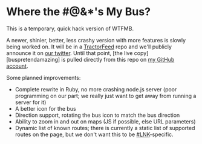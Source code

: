 Where the #@&*'s My Bus?
========================
This is a temporary, quick hack version of WTFMB.

A newer, shinier, better, less crashy version with more features is slowly being worked on. It will be in a [TractorFeed][tf] repo and we'll publicly announce it on [our twitter][tftwitter]. Until that point, [the live copy][buspretendamazing] is pulled directly from this repo on [my GitHub account][rnelsongh].

Some planned improvements:

+ Complete rewrite in Ruby, no more crashing node.js server (poor programming on our part; we really just want to get away from running a server for it)
+ A better icon for the bus
+ Direction support, rotating the bus icon to match the bus direction
+ Ability to zoom in and out on maps (JS if possible, else URL parameters)
+ Dynamic list of known routes; there is currently a static list of supported routes on the page, but we don't want this to be [#LNK][poundlnk]-specific.

[tf]: https://github.com/tractorfeed
[tftwitter]: http://twitter.com/tractorfeedorg
[rnelsongh]: http://github.com/rnelson
[poundlnk]: http://twitter.com/search/%23LNK

